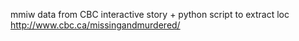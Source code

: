 mmiw data from CBC interactive story + python script to extract loc
http://www.cbc.ca/missingandmurdered/
